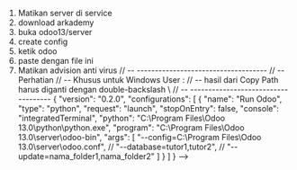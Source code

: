 <!-- # barokah_module
<!-- Untuk membuat debug di odoo -->
1. Matikan server di service
2. download arkademy
3. buka odoo13/server
4. create config
5. ketik odoo
6.  paste dengan file ini 
7. Matikan advision anti virus
// -- ------------------------------------
// -- Perhatian
// -- Khusus untuk Windows User : 
// -- hasil dari Copy Path harus diganti dengan double-backslash \\
// -- ------------------------------------
{
    "version": "0.2.0",
    "configurations": [
        {
            "name": "Run Odoo",
            "type": "python",
            "request": "launch",
            "stopOnEntry": false,
            "console": "integratedTerminal",
            "python": "C:\\Program Files\\Odoo 13.0\\python\\python.exe",
            "program": "C:\\Program Files\\Odoo 13.0\\server\\odoo-bin",
            "args": [
                "--config=C:\\Program Files\\Odoo 13.0\\server\\odoo.conf",
                // "--database=tutor1,tutor2",
                // "--update=nama_folder1,nama_folder2"
            ]
        }
    ]
} -->
